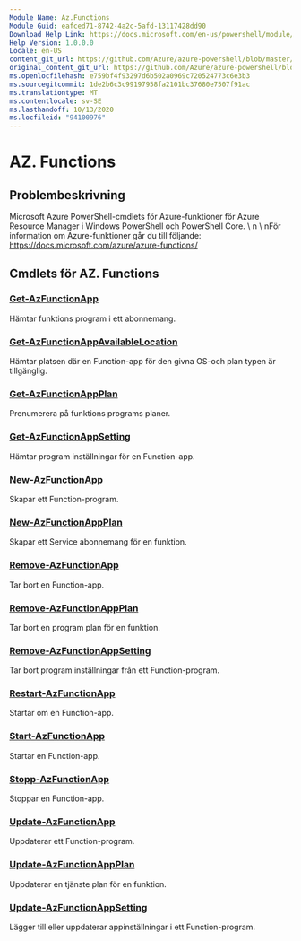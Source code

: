 ```yaml
---
Module Name: Az.Functions
Module Guid: eafced71-8742-4a2c-5afd-13117428dd90
Download Help Link: https://docs.microsoft.com/en-us/powershell/module/az.functions
Help Version: 1.0.0.0
Locale: en-US
content_git_url: https://github.com/Azure/azure-powershell/blob/master/src/Functions/help/Az.Functions.md
original_content_git_url: https://github.com/Azure/azure-powershell/blob/master/src/Functions/help/Az.Functions.md
ms.openlocfilehash: e759bf4f93297d6b502a0969c720524773c6e3b3
ms.sourcegitcommit: 1de2b6c3c99197958fa2101bc37680e7507f91ac
ms.translationtype: MT
ms.contentlocale: sv-SE
ms.lasthandoff: 10/13/2020
ms.locfileid: "94100976"
---
```

# AZ. Functions
## Problembeskrivning
Microsoft Azure PowerShell-cmdlets för Azure-funktioner för Azure Resource Manager i Windows PowerShell och PowerShell Core. \ n \ nFör information om Azure-funktioner går du till följande: https://docs.microsoft.com/azure/azure-functions/

## Cmdlets för AZ. Functions
### [Get-AzFunctionApp](Get-AzFunctionApp.md)
Hämtar funktions program i ett abonnemang.

### [Get-AzFunctionAppAvailableLocation](Get-AzFunctionAppAvailableLocation.md)
Hämtar platsen där en Function-app för den givna OS-och plan typen är tillgänglig.

### [Get-AzFunctionAppPlan](Get-AzFunctionAppPlan.md)
Prenumerera på funktions programs planer.

### [Get-AzFunctionAppSetting](Get-AzFunctionAppSetting.md)
Hämtar program inställningar för en Function-app.

### [New-AzFunctionApp](New-AzFunctionApp.md)
Skapar ett Function-program.

### [New-AzFunctionAppPlan](New-AzFunctionAppPlan.md)
Skapar ett Service abonnemang för en funktion.

### [Remove-AzFunctionApp](Remove-AzFunctionApp.md)
Tar bort en Function-app.

### [Remove-AzFunctionAppPlan](Remove-AzFunctionAppPlan.md)
Tar bort en program plan för en funktion.

### [Remove-AzFunctionAppSetting](Remove-AzFunctionAppSetting.md)
Tar bort program inställningar från ett Function-program.

### [Restart-AzFunctionApp](Restart-AzFunctionApp.md)
Startar om en Function-app.

### [Start-AzFunctionApp](Start-AzFunctionApp.md)
Startar en Function-app.

### [Stopp-AzFunctionApp](Stop-AzFunctionApp.md)
Stoppar en Function-app.

### [Update-AzFunctionApp](Update-AzFunctionApp.md)
Uppdaterar ett Function-program.

### [Update-AzFunctionAppPlan](Update-AzFunctionAppPlan.md)
Uppdaterar en tjänste plan för en funktion.

### [Update-AzFunctionAppSetting](Update-AzFunctionAppSetting.md)
Lägger till eller uppdaterar appinställningar i ett Function-program.

